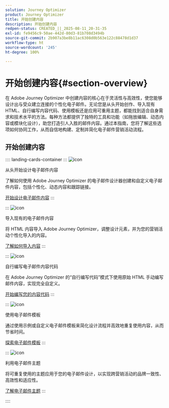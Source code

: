 ```yaml
---
solution: Journey Optimizer
product: Journey Optimizer
title: 开始创建内容
description: 开始创建内容
redpen-status: CREATED_||_2025-08-11_20-31-35
exl-id: fe9456c9-50ae-442d-80d3-81b708d3494b
source-git-commit: 2b907a3be8b11ac6308d0b563e122c88478d1d37
workflow-type: ht
source-wordcount: '245'
ht-degree: 100%

---
```


# 开始创建内容{#section-overview}

在 Adobe Journey Optimizer 中创建内容的核心在于灵活性与高效性，使您能够设计出与受众建立连接的个性化电子邮件。无论您是从头开始创作、导入现有 HTML、自行编写内容代码、使用模板还是应用可重用主题，都能找到适合自身需求和技术水平的方法。每种方法都提供了独特的工具和功能（如拖放编辑、动态内容或模块化设计），助您打造引人入胜的邮件内容。通过本指南，您将了解这些选项如何协同工作，从而自信地构建、定制并简化电子邮件营销活动流程。

## 开始创建内容

:::: landing-cards-container
:::
![icon](https://cdn.experienceleague.adobe.com/icons/circle-play.svg?lang=zh-Hans)

从头开始设计电子邮件内容

了解如何使用 Adobe Journey Optimizer 的电子邮件设计器创建和自定义电子邮件内容，包括个性化、动态内容和跟踪链接。

[开始设计电子邮件内容](../using/email/content-from-scratch.md)
:::

:::
![icon](https://cdn.experienceleague.adobe.com/icons/list-check.svg?lang=zh-Hans)

导入现有的电子邮件内容

将 HTML 内容导入 Adobe Journey Optimizer，调整设计元素，并为您的营销活动个性化导入的内容。

[了解如何导入内容](../using/email/existing-content.md)
:::

:::
![icon](https://cdn.experienceleague.adobe.com/icons/code-branch.svg?lang=zh-Hans)

自行编写电子邮件内容代码

在 Adobe Journey Optimizer 的“自行编写代码”模式下使用原始 HTML 手动编写邮件内容，实现完全自定义。

[开始编写您的内容代码](../using/email/code-content.md)
:::

:::
![icon](https://cdn.experienceleague.adobe.com/icons/puzzle-piece.svg?lang=zh-Hans)

使用电子邮件模板

通过使用示例或自定义电子邮件模板来简化设计流程并高效地重复使用内容，从而节省时间。

[探索电子邮件模板](../using/email/use-email-templates.md)
:::

:::
![icon](https://cdn.experienceleague.adobe.com/icons/gear.svg?lang=zh-Hans)

利用电子邮件主题

将可重复使用的主题应用于您的电子邮件设计，以实现跨营销活动的品牌一致性、高效性和适应性。

[了解电子邮件主题](../using/email/apply-email-themes.md)
:::

::::
